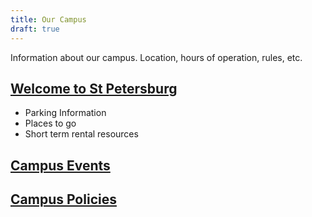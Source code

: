 ```yaml
---
title: Our Campus
draft: true
---
```


Information about our campus. Location, hours of operation, rules, etc.

## [Welcome to St Petersburg](./st-pete)

- Parking Information
- Places to go
- Short term rental resources

## [Campus Events](./campus-events)

## [Campus Policies](./policies)
